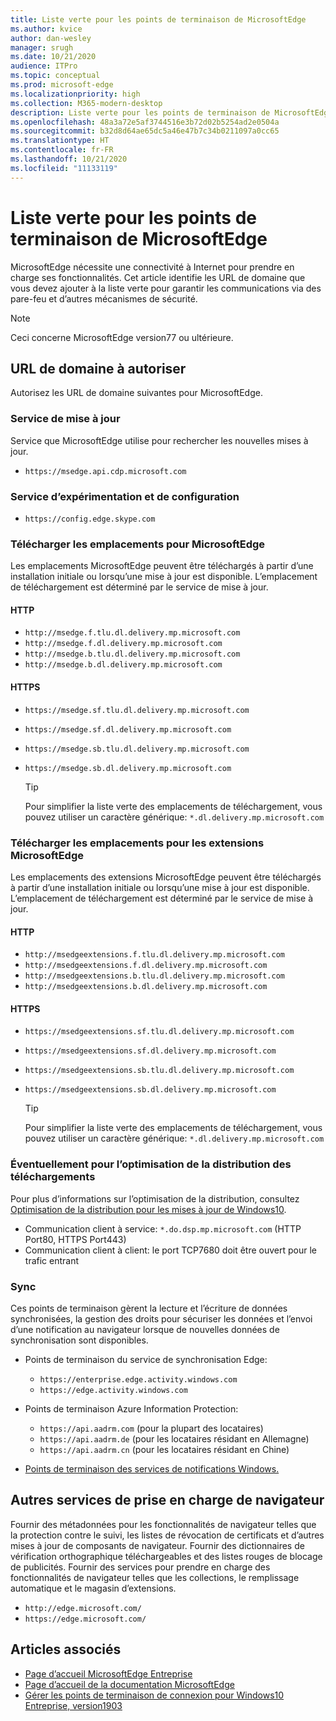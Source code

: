 ```yaml
---
title: Liste verte pour les points de terminaison de MicrosoftEdge
ms.author: kvice
author: dan-wesley
manager: srugh
ms.date: 10/21/2020
audience: ITPro
ms.topic: conceptual
ms.prod: microsoft-edge
ms.localizationpriority: high
ms.collection: M365-modern-desktop
description: Liste verte pour les points de terminaison de MicrosoftEdge
ms.openlocfilehash: 48a3a72e5af3744516e3b72d02b5254ad2e0504a
ms.sourcegitcommit: b32d8d64ae65dc5a46e47b7c34b0211097a0cc65
ms.translationtype: HT
ms.contentlocale: fr-FR
ms.lasthandoff: 10/21/2020
ms.locfileid: "11133119"
---
```

# Liste verte pour les points de terminaison de MicrosoftEdge

MicrosoftEdge nécessite une connectivité à Internet pour prendre en charge ses fonctionnalités. Cet article identifie les URL de domaine que vous devez ajouter à la liste verte pour garantir les communications via des pare-feu et d’autres mécanismes de sécurité.

> [!NOTE]
> Ceci concerne MicrosoftEdge version77 ou ultérieure.

## URL de domaine à autoriser

Autorisez les URL de domaine suivantes pour MicrosoftEdge.

### Service de mise à jour

Service que MicrosoftEdge utilise pour rechercher les nouvelles mises à jour.

- `https://msedge.api.cdp.microsoft.com`

### Service d’expérimentation et de configuration

- `https://config.edge.skype.com`

### Télécharger les emplacements pour MicrosoftEdge

Les emplacements MicrosoftEdge peuvent être téléchargés à partir d’une installation initiale ou lorsqu’une mise à jour est disponible. L’emplacement de téléchargement est déterminé par le service de mise à jour.

#### HTTP

- `http://msedge.f.tlu.dl.delivery.mp.microsoft.com`
- `http://msedge.f.dl.delivery.mp.microsoft.com`
- `http://msedge.b.tlu.dl.delivery.mp.microsoft.com`
- `http://msedge.b.dl.delivery.mp.microsoft.com`

#### HTTPS

- `https://msedge.sf.tlu.dl.delivery.mp.microsoft.com`
- `https://msedge.sf.dl.delivery.mp.microsoft.com`
- `https://msedge.sb.tlu.dl.delivery.mp.microsoft.com`
- `https://msedge.sb.dl.delivery.mp.microsoft.com`

  > [!TIP]
  > Pour simplifier la liste verte des emplacements de téléchargement, vous pouvez utiliser un caractère générique: `*.dl.delivery.mp.microsoft.com`

### Télécharger les emplacements pour les extensions MicrosoftEdge

Les emplacements des extensions MicrosoftEdge peuvent être téléchargés à partir d’une installation initiale ou lorsqu’une mise à jour est disponible. L’emplacement de téléchargement est déterminé par le service de mise à jour.

#### HTTP

- `http://msedgeextensions.f.tlu.dl.delivery.mp.microsoft.com`
- `http://msedgeextensions.f.dl.delivery.mp.microsoft.com`
- `http://msedgeextensions.b.tlu.dl.delivery.mp.microsoft.com`
- `http://msedgeextensions.b.dl.delivery.mp.microsoft.com`

#### HTTPS

- `https://msedgeextensions.sf.tlu.dl.delivery.mp.microsoft.com`
- `https://msedgeextensions.sf.dl.delivery.mp.microsoft.com`
- `https://msedgeextensions.sb.tlu.dl.delivery.mp.microsoft.com`
- `https://msedgeextensions.sb.dl.delivery.mp.microsoft.com`

  > [!TIP]
  > Pour simplifier la liste verte des emplacements de téléchargement, vous pouvez utiliser un caractère générique: `*.dl.delivery.mp.microsoft.com`

### Éventuellement pour l’optimisation de la distribution des téléchargements

Pour plus d’informations sur l’optimisation de la distribution, consultez [Optimisation de la distribution pour les mises à jour de Windows10](https://aka.ms/waas-do).

- Communication client à service: `*.do.dsp.mp.microsoft.com` (HTTP Port80, HTTPS Port443)
- Communication client à client: le port TCP7680 doit être ouvert pour le trafic entrant

### Sync

Ces points de terminaison gèrent la lecture et l’écriture de données synchronisées, la gestion des droits pour sécuriser les données et l’envoi d’une notification au navigateur lorsque de nouvelles données de synchronisation sont disponibles.

- Points de terminaison du service de synchronisation Edge:

  - `https://enterprise.edge.activity.windows.com`
  - `https://edge.activity.windows.com`

- Points de terminaison Azure Information Protection:

  - `https://api.aadrm.com` (pour la plupart des locataires)
  - `https://api.aadrm.de` (pour les locataires résidant en Allemagne)
  - `https://api.aadrm.cn` (pour les locataires résidant en Chine)

- [Points de terminaison des services de notifications Windows.](https://docs.microsoft.com/windows/uwp/design/shell/tiles-and-notifications/firewall-allowlist-config)

## Autres services de prise en charge de navigateur

Fournir des métadonnées pour les fonctionnalités de navigateur telles que la protection contre le suivi, les listes de révocation de certificats et d’autres mises à jour de composants de navigateur. Fournir des dictionnaires de vérification orthographique téléchargeables et des listes rouges de blocage de publicités. Fournir des services pour prendre en charge des fonctionnalités de navigateur telles que les collections, le remplissage automatique et le magasin d’extensions.

- `http://edge.microsoft.com/`
- `https://edge.microsoft.com/`

## Articles associés

- [Page d’accueil MicrosoftEdge Entreprise](https://aka.ms/EdgeEnterprise)
- [Page d’accueil de la documentation MicrosoftEdge](https://docs.microsoft.com/DeployEdge/)
- [Gérer les points de terminaison de connexion pour Windows10 Entreprise, version1903](https://docs.microsoft.com/windows/privacy/manage-windows-1903-endpoints)
